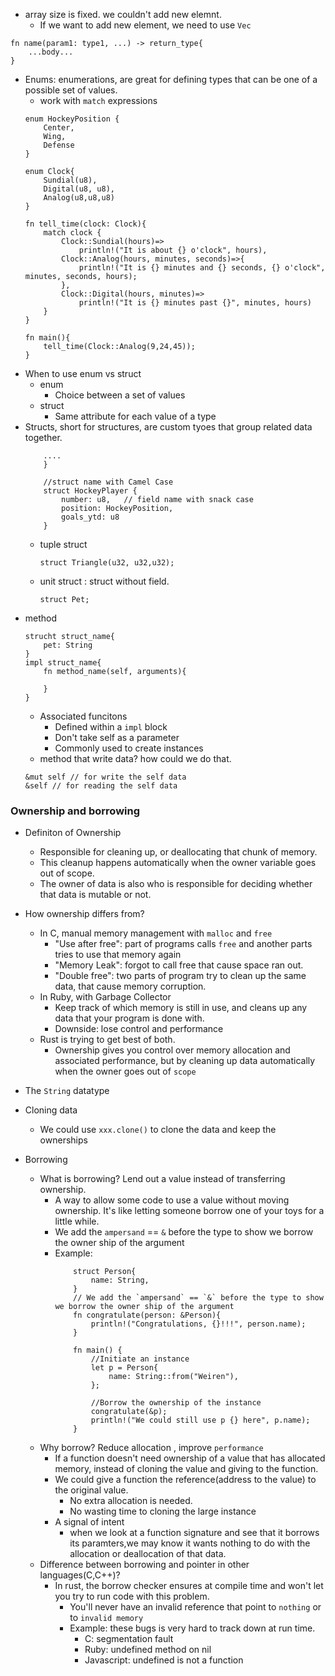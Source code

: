 


- array size is fixed. we couldn't add new elemnt. 
    - If we want to add new element, we need to use `Vec`

```
fn name(param1: type1, ...) -> return_type{
    ...body...
}
```

- Enums: enumerations, are great for defining types that can be one of a possible set of values.
    - work with `match` expressions
    ```
    enum HockeyPosition {
        Center,
        Wing,
        Defense
    }

    enum Clock{
        Sundial(u8),
        Digital(u8, u8),
        Analog(u8,u8,u8)
    } 

    fn tell_time(clock: Clock){
        match clock {
            Clock::Sundial(hours)=>
                println!("It is about {} o'clock", hours),
            Clock::Analog(hours, minutes, seconds)=>{
                println!("It is {} minutes and {} seconds, {} o'clock", minutes, seconds, hours);
            },
            Clock::Digital(hours, minutes)=>
                println!("It is {} minutes past {}", minutes, hours)
        }
    }

    fn main(){
        tell_time(Clock::Analog(9,24,45));
    }
    ```
- When to use enum vs struct
    - enum
        - Choice between a set of values 
    - struct 
        - Same attribute for each value of a type 
- Structs, short for structures, are custom tyoes that group related data together. 
    ``` enum HockeyPositionP{
        ....
        }

        //struct name with Camel Case
        struct HockeyPlayer {
            number: u8,   // field name with snack case
            position: HockeyPosition,
            goals_ytd: u8
        }

    ```
    - tuple struct
        ```
        struct Triangle(u32, u32,u32);
        ```
    - unit struct : struct without field.
        ```
        struct Pet;
        ```
- method
    ```
    strucht struct_name{
        pet: String
    }
    impl struct_name{
        fn method_name(self, arguments){

        }
    }
    ```
    - Associated funcitons
        - Defined within a `impl` block
        - Don't take self as a parameter 
        - Commonly used to create instances
    - method that write data? how could we do that. 
    ```
    &mut self // for write the self data
    &self // for reading the self data
    ```
### Ownership and borrowing 
- Definiton of Ownership
    - Responsible for cleaning up, or deallocating that chunk of memory.
    - This cleanup happens automatically when the owner variable goes out of scope.
    - The owner of data is also who is responsible for deciding whether that data is mutable or not.
- How ownership differs from?
    - In C, manual memory management with `malloc` and `free`
        - "Use after free": part of programs calls `free` and another parts tries to use that memory again
        - "Memory Leak": forgot to call free that cause space ran out.
        - "Double free": two parts of program try to clean up the same data, that cause memory corruption.
    - In Ruby, with Garbage Collector
        - Keep track of which memory is still in use, and cleans up any data that your program is done with.
        - Downside: lose control and performance
    - Rust is trying to get best of both.
        - Ownership gives you control over memory allocation and associated performance, but by cleaning up data automatically when the owner goes out of `scope`
- The `String` datatype
- Cloning data 
    - We could use `xxx.clone()` to clone the data and keep the ownerships

- Borrowing 
    - What is borrowing? Lend out a value instead of transferring ownership.
        - A way to allow some code to use a value without moving ownership. It's like letting someone borrow one of your toys for a little while.
        - We add the `ampersand` == `&` before the type to show we borrow the owner ship of the argument
        - Example:
            ```
                struct Person{
                    name: String,
                }
                // We add the `ampersand` == `&` before the type to show we borrow the owner ship of the argument
                fn congratulate(person: &Person){
                    println!("Congratulations, {}!!!", person.name);
                }

                fn main() {
                    //Initiate an instance
                    let p = Person{
                        name: String::from("Weiren"),
                    };

                    //Borrow the ownership of the instance
                    congratulate(&p);
                    println!("We could still use p {} here", p.name);
                }
            ```
    - Why borrow? Reduce allocation , improve `performance`
        - If a function doesn't need ownership of a value that has allocated memory, instead of cloning the value and giving to the function.
        - We could give a function the reference(address to the value) to the original value.
            - No extra allocation is needed.
            - No wasting time to cloning the large instance 
        - A signal of intent 
            - when we look at a function signature and see that it borrows its paramters,we may know
                it wants nothing to do with the allocation or deallocation of that data.
    - Difference between borrowing and pointer in other languages(C,C++)? 
        - In rust, the borrow checker ensures at compile time and won't let you try to run code with this problem.
            - You'll never have an invalid reference that point to `nothing` or to `invalid memory`
            - Example: these bugs is very hard to track down at run time.
                - C: segmentation fault 
                - Ruby: undefined method on nil
                - Javascript: undefined is not a function

